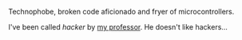 Technophobe, broken code aficionado and fryer of microcontrollers.

I've been called _hacker_ by [my professor](https://github.com/vanDeventer). He doesn't like hackers...
